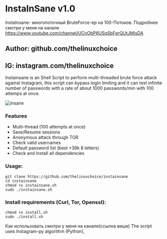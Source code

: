 #  InstaInSane v1.0
InstaInsane- многопоточный BruteForce-ер на 100-Потоков. Подробнее смотри у меня на канале https://www.youtube.com/channel/UCnObP6USqSbFqrQUtJMisDA 
## Author: github.com/thelinuxchoice
## IG: instagram.com/thelinuxchoice
Instainsane is an Shell Script to perform multi-threaded brute force attack against Instagram, this script can bypass login limiting and it can test infinite number of passwords with a rate of about 1000 passwords/min with 100 attemps at once.

![insane](https://user-images.githubusercontent.com/34893261/38772658-97646698-4012-11e8-9b5e-65596e70a5ff.png)

### Features
- Multi-thread (100 attempts at once)
- Save/Resume sessions
- Anonymous attack through TOR
- Check valid usernames
- Default password list (best +39k 8 letters)
- Check and Install all dependencies

### Usage:
```
git clone https://github.com/thelinuxchoice/instainsane
cd instainsane
chmod +x instainsane.sh
sudo ./instainsane.sh
```

### Install requirements (Curl, Tor, Openssl):

```
chmod +x install.sh
sudo ./install.sh
```
Как использовать смотри  у меня на канале(ссылка више)
The script uses Instagram-py algorithm (Python),
